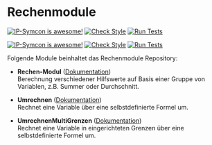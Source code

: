 # Rechenmodule
[![IP-Symcon is awesome!](https://img.shields.io/badge/IP--Symcon-4.3-blue.svg)](https://www.symcon.de)
[![Check Style](https://github.com/symcon/Aktivliste/workflows/Check%20Style/badge.svg)](https://github.com/symcon/rechenmodule/actions)
[![Run Tests](https://github.com/symcon/Aktivliste/workflows/Run%20Tests/badge.svg)](https://github.com/symcon/rechenmodule/actions)


[![IP-Symcon is awesome!](https://img.shields.io/badge/IP--Symcon-4.3-blue.svg)](https://www.symcon.de)
[![Check Style](https://github.com/symcon/Rechenmodule/workflows/Check%20Style/badge.svg)](https://github.com/symcon/Rechenmodule/actions)
[![Run Tests](https://github.com/symcon/Rechenmodule/workflows/Run%20Tests/badge.svg)](https://github.com/symcon/Rechenmodule/actions)

Folgende Module beinhaltet das Rechenmodule Repository:

- __Rechen-Modul__ ([Dokumentation](https://www.symcon.de/de/service/dokumentation/modulreferenz/rechenmodule/rechen-modul))  
	Berechnung verschiedener Hilfswerte auf Basis einer Gruppe von Variablen, z.B. Summer oder Durchschnitt.

- __Umrechnen__ ([Dokumentation](https://www.symcon.de/de/service/dokumentation/modulreferenz/rechenmodule/umrechnen))  
	Rechnet eine Variable über eine selbstdefinierte Formel um.

- __UmrechnenMultiGrenzen__ ([Dokumentation](https://www.symcon.de/de/service/dokumentation/modulreferenz/rechenmodule/umrechnenmultigrenzen))  
	Rechnet eine Variable in eingerichteten Grenzen über eine selbstdefinierte Formel um.
